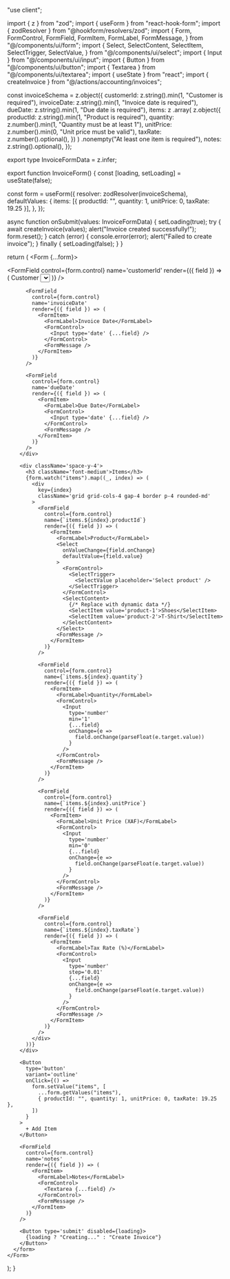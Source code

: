 "use client";

import { z } from "zod";
import { useForm } from "react-hook-form";
import { zodResolver } from "@hookform/resolvers/zod";
import {
  Form,
  FormControl,
  FormField,
  FormItem,
  FormLabel,
  FormMessage,
} from "@/components/ui/form";
import {
  Select,
  SelectContent,
  SelectItem,
  SelectTrigger,
  SelectValue,
} from "@/components/ui/select";
import { Input } from "@/components/ui/input";
import { Button } from "@/components/ui/button";
import { Textarea } from "@/components/ui/textarea";
import { useState } from "react";
import { createInvoice } from "@/actions/accounting/invoices";

const invoiceSchema = z.object({
  customerId: z.string().min(1, "Customer is required"),
  invoiceDate: z.string().min(1, "Invoice date is required"),
  dueDate: z.string().min(1, "Due date is required"),
  items: z
    .array(
      z.object({
        productId: z.string().min(1, "Product is required"),
        quantity: z.number().min(1, "Quantity must be at least 1"),
        unitPrice: z.number().min(0, "Unit price must be valid"),
        taxRate: z.number().optional(),
      })
    )
    .nonempty("At least one item is required"),
  notes: z.string().optional(),
});

export type InvoiceFormData = z.infer<typeof invoiceSchema>;

export function InvoiceForm() {
  const [loading, setLoading] = useState(false);

  const form = useForm<InvoiceFormData>({
    resolver: zodResolver(invoiceSchema),
    defaultValues: {
      items: [{ productId: "", quantity: 1, unitPrice: 0, taxRate: 19.25 }],
    },
  });

  async function onSubmit(values: InvoiceFormData) {
    setLoading(true);
    try {
      await createInvoice(values);
      alert("Invoice created successfully!");
      form.reset();
    } catch (error) {
      console.error(error);
      alert("Failed to create invoice");
    } finally {
      setLoading(false);
    }
  }

  return (
    <Form {...form}>
      <form onSubmit={form.handleSubmit(onSubmit)} className='space-y-6'>
        <div className='grid grid-cols-1 md:grid-cols-2 gap-4'>
          <FormField
            control={form.control}
            name='customerId'
            render={({ field }) => (
              <FormItem>
                <FormLabel>Customer</FormLabel>
                <Select
                  onValueChange={field.onChange}
                  defaultValue={field.value}
                >
                  <FormControl>
                    <SelectTrigger>
                      <SelectValue placeholder='Select customer' />
                    </SelectTrigger>
                  </FormControl>
                  <SelectContent>
                    {/* Replace with dynamic data */}
                    <SelectItem value='customer-1'>John Doe</SelectItem>
                    <SelectItem value='customer-2'>Jane Smith</SelectItem>
                  </SelectContent>
                </Select>
                <FormMessage />
              </FormItem>
            )}
          />

          <FormField
            control={form.control}
            name='invoiceDate'
            render={({ field }) => (
              <FormItem>
                <FormLabel>Invoice Date</FormLabel>
                <FormControl>
                  <Input type='date' {...field} />
                </FormControl>
                <FormMessage />
              </FormItem>
            )}
          />

          <FormField
            control={form.control}
            name='dueDate'
            render={({ field }) => (
              <FormItem>
                <FormLabel>Due Date</FormLabel>
                <FormControl>
                  <Input type='date' {...field} />
                </FormControl>
                <FormMessage />
              </FormItem>
            )}
          />
        </div>

        <div className='space-y-4'>
          <h3 className='font-medium'>Items</h3>
          {form.watch("items").map((_, index) => (
            <div
              key={index}
              className='grid grid-cols-4 gap-4 border p-4 rounded-md'
            >
              <FormField
                control={form.control}
                name={`items.${index}.productId`}
                render={({ field }) => (
                  <FormItem>
                    <FormLabel>Product</FormLabel>
                    <Select
                      onValueChange={field.onChange}
                      defaultValue={field.value}
                    >
                      <FormControl>
                        <SelectTrigger>
                          <SelectValue placeholder='Select product' />
                        </SelectTrigger>
                      </FormControl>
                      <SelectContent>
                        {/* Replace with dynamic data */}
                        <SelectItem value='product-1'>Shoes</SelectItem>
                        <SelectItem value='product-2'>T-Shirt</SelectItem>
                      </SelectContent>
                    </Select>
                    <FormMessage />
                  </FormItem>
                )}
              />

              <FormField
                control={form.control}
                name={`items.${index}.quantity`}
                render={({ field }) => (
                  <FormItem>
                    <FormLabel>Quantity</FormLabel>
                    <FormControl>
                      <Input
                        type='number'
                        min='1'
                        {...field}
                        onChange={e =>
                          field.onChange(parseFloat(e.target.value))
                        }
                      />
                    </FormControl>
                    <FormMessage />
                  </FormItem>
                )}
              />

              <FormField
                control={form.control}
                name={`items.${index}.unitPrice`}
                render={({ field }) => (
                  <FormItem>
                    <FormLabel>Unit Price (XAF)</FormLabel>
                    <FormControl>
                      <Input
                        type='number'
                        min='0'
                        {...field}
                        onChange={e =>
                          field.onChange(parseFloat(e.target.value))
                        }
                      />
                    </FormControl>
                    <FormMessage />
                  </FormItem>
                )}
              />

              <FormField
                control={form.control}
                name={`items.${index}.taxRate`}
                render={({ field }) => (
                  <FormItem>
                    <FormLabel>Tax Rate (%)</FormLabel>
                    <FormControl>
                      <Input
                        type='number'
                        step='0.01'
                        {...field}
                        onChange={e =>
                          field.onChange(parseFloat(e.target.value))
                        }
                      />
                    </FormControl>
                    <FormMessage />
                  </FormItem>
                )}
              />
            </div>
          ))}
        </div>

        <Button
          type='button'
          variant='outline'
          onClick={() =>
            form.setValue("items", [
              ...form.getValues("items"),
              { productId: "", quantity: 1, unitPrice: 0, taxRate: 19.25 },
            ])
          }
        >
          + Add Item
        </Button>

        <FormField
          control={form.control}
          name='notes'
          render={({ field }) => (
            <FormItem>
              <FormLabel>Notes</FormLabel>
              <FormControl>
                <Textarea {...field} />
              </FormControl>
              <FormMessage />
            </FormItem>
          )}
        />

        <Button type='submit' disabled={loading}>
          {loading ? "Creating..." : "Create Invoice"}
        </Button>
      </form>
    </Form>
  );
}
